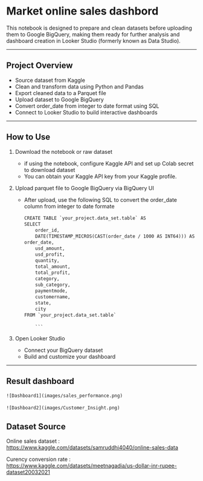 # Market online sales dashbord
This notebook is designed to prepare and clean datasets before uploading them to Google BigQuery, making them ready for further analysis and dashboard creation in Looker Studio (formerly known as Data Studio).

---

## Project Overview

- Source dataset from Kaggle 
- Clean and transform data using Python and Pandas
- Export cleaned data to a Parquet file
- Upload dataset to Google BigQuery
- Convert order_date from integer to date format using SQL
- Connect to Looker Studio to build interactive dashboards

---

## How to Use

 1. Download the notebook or raw dataset 
    - if using the notebook, configure Kaggle API and set up Colab secret to download dataset
    - You can obtain your Kaggle API key from your Kaggle profile.
 
 2. Upload parquet file to Google BigQuery via BigQuery UI
    - After upload, use the following SQL to convert the order_date column from integer to date formate

        ```
        CREATE TABLE `your_project.data_set.table` AS
        SELECT
            order_id,
            DATE(TIMESTAMP_MICROS(CAST(order_date / 1000 AS INT64))) AS order_date,
            usd_amount,
            usd_profit,
            quantity,
            total_amount,
            total_profit,
            category,
            sub_category,
            paymentmode,
            customername,
            state,
            city
        FROM `your_project.data_set.table`

            ```
3. Open Looker Studio
    - Connect your BigQuery dataset
    - Build and customize your dashboard

---

## Result dashboard
    ![Dashboard1](images/sales_performance.png)
    
    ![Dashboard2](images/Customer_Insight.png)

     
## Dataset Source
Online sales dataset : https://www.kaggle.com/datasets/samruddhi4040/online-sales-data

Curency conversion rate : https://www.kaggle.com/datasets/meetnagadia/us-dollar-inr-rupee-dataset20032021


